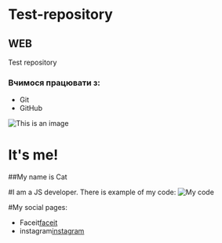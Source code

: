 # Test-repository
## WEB
Test repository

### Вчимося працювати з:
* Git
* GitHub

![This is an image](https://encrypted-tbn3.gstatic.com/shopping?q=tbn:ANd9GcQC93L2ifdXNzabSiuPEWYcy3ZqMlYk5I2E0zE9W53L_V0aiU8ohUyTaU_JjBLHJpaX8CZSVrJOVg&usqp=CAc)
# It's me!
##My name is Cat

#I am a JS developer. There is example of my code:
![My code](https://habrastorage.org/getpro/habr/post_images/03b/dd6/4c0/03bdd64c012e4de2e08e21d89924b62b.png)

#My social pages:
* Faceit[faceit](https://www.faceit.com/ru)
* instagram[instagram](https://www.instagram.com/)
